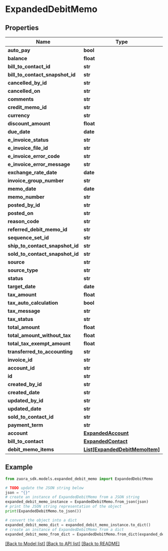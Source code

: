 # ExpandedDebitMemo


## Properties

Name | Type | Description | Notes
------------ | ------------- | ------------- | -------------
**auto_pay** | **bool** |  | [optional] 
**balance** | **float** |  | [optional] 
**bill_to_contact_id** | **str** |  | [optional] 
**bill_to_contact_snapshot_id** | **str** |  | [optional] 
**cancelled_by_id** | **str** |  | [optional] 
**cancelled_on** | **str** |  | [optional] 
**comments** | **str** |  | [optional] 
**credit_memo_id** | **str** |  | [optional] 
**currency** | **str** |  | [optional] 
**discount_amount** | **float** |  | [optional] 
**due_date** | **date** |  | [optional] 
**e_invoice_status** | **str** |  | [optional] 
**e_invoice_file_id** | **str** |  | [optional] 
**e_invoice_error_code** | **str** |  | [optional] 
**e_invoice_error_message** | **str** |  | [optional] 
**exchange_rate_date** | **date** |  | [optional] 
**invoice_group_number** | **str** |  | [optional] 
**memo_date** | **date** |  | [optional] 
**memo_number** | **str** |  | [optional] 
**posted_by_id** | **str** |  | [optional] 
**posted_on** | **str** |  | [optional] 
**reason_code** | **str** |  | [optional] 
**referred_debit_memo_id** | **str** |  | [optional] 
**sequence_set_id** | **str** |  | [optional] 
**ship_to_contact_snapshot_id** | **str** |  | [optional] 
**sold_to_contact_snapshot_id** | **str** |  | [optional] 
**source** | **str** |  | [optional] 
**source_type** | **str** |  | [optional] 
**status** | **str** |  | [optional] 
**target_date** | **date** |  | [optional] 
**tax_amount** | **float** |  | [optional] 
**tax_auto_calculation** | **bool** |  | [optional] 
**tax_message** | **str** |  | [optional] 
**tax_status** | **str** |  | [optional] 
**total_amount** | **float** |  | [optional] 
**total_amount_without_tax** | **float** |  | [optional] 
**total_tax_exempt_amount** | **float** |  | [optional] 
**transferred_to_accounting** | **str** |  | [optional] 
**invoice_id** | **str** |  | [optional] 
**account_id** | **str** |  | [optional] 
**id** | **str** |  | [optional] 
**created_by_id** | **str** |  | [optional] 
**created_date** | **str** |  | [optional] 
**updated_by_id** | **str** |  | [optional] 
**updated_date** | **str** |  | [optional] 
**sold_to_contact_id** | **str** |  | [optional] 
**payment_term** | **str** |  | [optional] 
**account** | [**ExpandedAccount**](ExpandedAccount.md) |  | [optional] 
**bill_to_contact** | [**ExpandedContact**](ExpandedContact.md) |  | [optional] 
**debit_memo_items** | [**List[ExpandedDebitMemoItem]**](ExpandedDebitMemoItem.md) |  | [optional] 

## Example

```python
from zuora_sdk.models.expanded_debit_memo import ExpandedDebitMemo

# TODO update the JSON string below
json = "{}"
# create an instance of ExpandedDebitMemo from a JSON string
expanded_debit_memo_instance = ExpandedDebitMemo.from_json(json)
# print the JSON string representation of the object
print(ExpandedDebitMemo.to_json())

# convert the object into a dict
expanded_debit_memo_dict = expanded_debit_memo_instance.to_dict()
# create an instance of ExpandedDebitMemo from a dict
expanded_debit_memo_from_dict = ExpandedDebitMemo.from_dict(expanded_debit_memo_dict)
```
[[Back to Model list]](../README.md#documentation-for-models) [[Back to API list]](../README.md#documentation-for-api-endpoints) [[Back to README]](../README.md)


